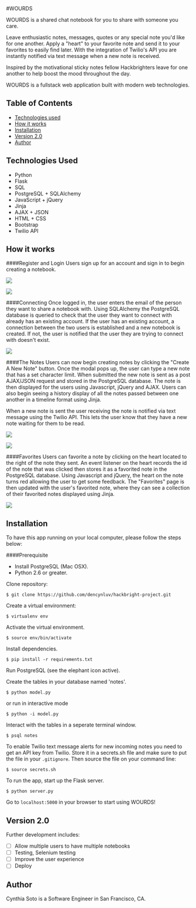 #WOURDS


WOURDS is a shared chat notebook for you to share with someone you care. 

Leave enthusiastic notes, messages, quotes or any special note you'd like for one another. Apply a "heart" to your favorite note and send it to your favorites to easily find later. With the integration of Twilio's API you are instantly notified via text message when a new note is received.

Inspired by the motivational sticky notes fellow Hackbrighters leave for one another to help boost the mood throughout the day.  

WOURDS is a fullstack web application built with modern web technologies.


## Table of Contents
* [Technologies used](#technologiesused)
* [How it works](#how)
* [Installation](#install)
* [Version 2.0](#future)
* [Author](#author)


## <a name="technologiesused"></a>Technologies Used
* Python
* Flask
* SQL
* PostgreSQL + SQLAlchemy
* JavaScript + jQuery
* Jinja
* AJAX + JSON
* HTML + CSS
* Bootstrap
* Twilio API


## <a name="how"></a>How it works

####Register and Login
Users sign up for an account and sign in to begin creating a notebook.

![](/static/img/landing_page.png)

![](/static/img/signin_page.png)

####Connecting
Once logged in, the user enters the email of the person they want to share a notebook with. Using SQLAlchemy the PostgreSQL database is queried to check that the user they want to connect with already has an existing account. If the user has an existing account, a connection between the two users is established and a new notebook is created. If not, the user is notified that the user they are trying to connect with doesn't exist. 

![](/static/img/connection_form.png)

####The Notes
Users can now begin creating notes by clicking the "Create A New Note" button. Once the modal pops up, the user can type a new note that has a set character limit. When submitted the new note is sent as a post AJAX/JSON request and stored in the PostgreSQL database. The note is then displayed for the users using Javascript, jQuery and AJAX. Users can also begin seeing a history display of all the notes passed between one another in a timeline format using Jinja. 

When a new note is sent the user receiving the note is notified via text message using the Twilio API. This lets the user know that they have a new note waiting for them to be read.

![](/static/img/note_screen.png)

![](/static/img/homepage.png)

####Favorites
Users can favorite a note by clicking on the heart located to the right of the note they sent. An event listener on the heart records the id of the note that was clicked then stores it as a favorited note in the PostgreSQL database. Using Javascript and jQuery, the heart on the note turns red allowing the user to get some feedback. The "Favorites" page is then updated with the user's favorited note, where they can see a collection of their favorited notes displayed using Jinja.

![](/static/img/favorites_page.png)


## <a name="install"></a>Installation

To have this app running on your local computer, please follow the steps below:

####Prerequisite

- Install PostgreSQL (Mac OSX).
- Python 2.6 or greater.

Clone repository:
```
$ git clone https://github.com/dencynluv/hackbright-project.git
```

Create a virtual environment:

```
$ virtualenv env
```
Activate the virtual environment.
```
$ source env/bin/activate
```
Install dependencies.
```
$ pip install -r requirements.txt
```

Run PostgreSQL (see the elephant icon active).

Create the tables in your database named 'notes'.
```
$ python model.py
```
or run in interactive mode
```
$ python -i model.py
```
Interact with the tables in a seperate terminal window.
```
$ psql notes
```
To enable Twilio text message alerts for new incoming notes you need to get an API key from Twilio. Store it in a secrets.sh file and make sure to put the file in your `.gitignore`. Then source the file on your command line:
```
$ source secrets.sh
```
To run the app, start up the Flask server.
```
$ python server.py
```
Go to `localhost:5000` in your browser to start using WOURDS!


## <a name="future"></a>Version 2.0

Further development includes:
- [ ] Allow multiple users to have multiple notebooks
- [ ] Testing, Selenium testing
- [ ] Improve the user experience
- [ ] Deploy

## <a name="author"></a>Author
Cynthia Soto is a Software Engineer in San Francisco, CA.